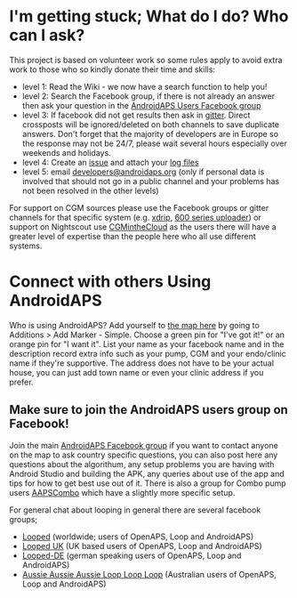 # I'm getting stuck; What do I do?  Who can I ask?
This project is based on volunteer work so some rules apply to avoid extra work to those who so kindly donate their time and skills:

* level 1: Read the Wiki - we now have a search function to help you!
* level 2: Search the Facebook group, if there is not already an answer then ask your question in the [AndroidAPS Users Facebook group](https://www.facebook.com/groups/1900195340201874/)
* level 3: If facebook did not get results then ask in [gitter](https://gitter.im/MilosKozak/AndroidAPS). Direct crossposts will be ignored/deleted on both channels to save duplicate answers.  Don't forget that the majority of developers are in Europe so the response may not be 24/7, please wait several hours especially over weekends and holidays.
* level 4: Create an [issue](https://github.com/MilosKozak/AndroidAPS/issues) and attach your [log files](Accessing-logfiles.md)
* level 5: email [developers@androidaps.org](mailto:developers@androidaps.org) (only if personal data is involved that should not go in a public channel and your problems has not been resolved in the other levels)

For support on CGM sources please use the Facebook groups or gitter channels for that specific system (e.g. [xdrip](https://www.facebook.com/groups/xDripG5/), [600 series uploader](https://www.facebook.com/groups/NightscoutForMedtronic/)) or support on Nightscout use [CGMintheCloud](https://www.facebook.com/groups/cgminthecloud/) as the users there will have a greater level of expertise than the people here who all use different systems.
 
 # Connect with others Using AndroidAPS

Who is using AndroidAPS? Add yourself to [the map here](https://www.zeemaps.com/map?group=2617973) by going to Additions > Add Marker - Simple. Choose a green pin for "I've got it!" or an orange pin for "I want it". List your name as your facebook name and in the description record extra info such as your pump, CGM and your endo/clinic name if they're supportive. The address does not have to be your actual house, you can just add town name or even your clinic address if you prefer. 

## Make sure to join the AndroidAPS users group on Facebook!

Join the main [AndroidAPS Facebook group](https://www.facebook.com/groups/1900195340201874/) if you want to contact anyone on the map to ask country specific questions, you can also post here any questions about the algorithum, any setup problems you are having with Android Studio and building the APK, any queries about use of the app and tips for how to get best use out of it.  There is also a group for Combo pump users [AAPSCombo](https://www.facebook.com/groups/127507891261169/) which have a slightly more specific setup.

For general chat about looping in general there are several facebook groups;
*  [Looped](https://www.facebook.com/groups/TheLoopedGroup) (worldwide; users of OpenAPS, Loop and AndroidAPS)
*  [Looped UK](https://www.facebook.com/groups/LoopedUK/) (UK based users of OpenAPS, Loop and AndroidAPS)
*  [Looped-DE](https://www.facebook.com/groups/loopedDE/) (german speaking users of OpenAPS, Loop and AndroidAPS)
*  [Aussie Aussie Aussie Loop Loop Loop](https://www.facebook.com/groups/AussieLooping/) (Australian users of OpenAPS, Loop and AndroidAPS)
